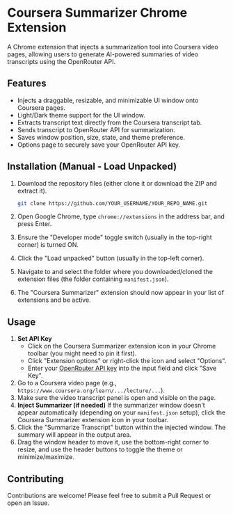 # Coursera Summarizer Chrome Extension

A Chrome extension that injects a summarization tool into Coursera video pages, allowing users to generate AI-powered summaries of video transcripts using the OpenRouter API.

## Features

*   Injects a draggable, resizable, and minimizable UI window onto Coursera pages.
*   Light/Dark theme support for the UI window.
*   Extracts transcript text directly from the Coursera transcript tab.
*   Sends transcript to OpenRouter API for summarization.
*   Saves window position, size, state, and theme preference.
*   Options page to securely save your OpenRouter API key.

## Installation (Manual - Load Unpacked)

1.  Download the repository files (either clone it or download the ZIP and extract it).
    ```bash
    git clone https://github.com/YOUR_USERNAME/YOUR_REPO_NAME.git
    ```

2.  Open Google Chrome, type `chrome://extensions` in the address bar, and press Enter.

3.  Ensure the "Developer mode" toggle switch (usually in the top-right corner) is turned ON.

4.  Click the "Load unpacked" button (usually in the top-left corner).

5.  Navigate to and select the folder where you downloaded/cloned the extension files (the folder containing `manifest.json`).

6.  The "Coursera Summarizer" extension should now appear in your list of extensions and be active.

## Usage

1.  **Set API Key**
    *   Click on the Coursera Summarizer extension icon in your Chrome toolbar (you might need to pin it first).
    *   Click "Extension options" or right-click the icon and select "Options".
    *   Enter your [OpenRouter API key](https://openrouter.ai/keys) into the input field and click "Save Key".
2.  Go to a Coursera video page (e.g., `https://www.coursera.org/learn/.../lecture/...`).
3.  Make sure the video transcript panel is open and visible on the page.
4.  **Inject Summarizer (if needed)** If the summarizer window doesn't appear automatically (depending on your `manifest.json` setup), click the Coursera Summarizer extension icon in your toolbar.
5.  Click the "Summarize Transcript" button within the injected window. The summary will appear in the output area.
6.  Drag the window header to move it, use the bottom-right corner to resize, and use the header buttons to toggle the theme or minimize/maximize.

## Contributing

Contributions are welcome! Please feel free to submit a Pull Request or open an Issue.